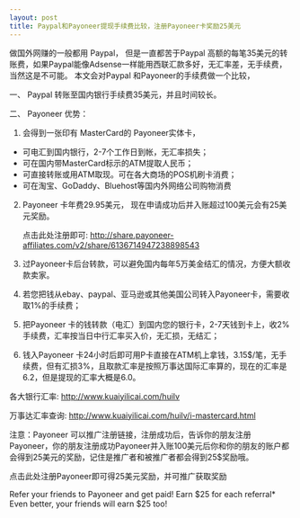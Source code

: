 ```yaml
---
layout: post
title: Paypal和Payoneer提现手续费比较，注册Payoneer卡奖励25美元
---
```


做国外网赚的一般都用 Paypal， 但是一直都苦于Paypal 高额的每笔35美元的转账费，如果Paypal能像Adsense一样能用西联汇款多好，无汇率差，无手续费，当然这是不可能。
本文会对Paypal 和Payoneer的手续费做一个比较，

一、 Paypal 转账至国内银行手续费35美元，并且时间较长。

二、 Payoneer 优势：

1. 会得到一张印有 MasterCard的 Payoneer实体卡，
  * 可电汇到国内银行，2-7个工作日到帐，无汇率损失；
  * 可在国内带MasterCard标示的ATM提取人民币；
  * 可直接转账或用ATM取现。可在各大商场的POS机刷卡消费；
  * 可在淘宝、GoDaddy、Bluehost等国内外网络公司购物消费

2. Payoneer 卡年费29.95美元， 现在申请成功后并入账超过100美元会有25美元奖励。

  	点击此处注册即可: http://share.payoneer-affiliates.com/v2/share/6136714947238898543

3. 过Payoneer卡后台转款，可以避免国内每年5万美金结汇的情况，方便大额收款卖家。

4. 若您把钱从ebay、paypal、亚马逊或其他美国公司转入Payoneer卡，需要收取1%的手续费；

5. 把Payoneer 卡的钱转款（电汇）到国内您的银行卡，2-7天钱到卡上，收2%手续费，汇率按当日中行汇率买入价，无汇损，无结汇；

6. 钱入Payoneer 卡24小时后即可用P卡直接在ATM机上拿钱，3.15$/笔，无手续费，但有汇损3%，且取款汇率是按照万事达国际汇率算的，现在的汇率是6.2，但是提现的汇率大概是6.0。

各大银行汇率: http://www.kuaiyilicai.com/huilv

万事达汇率查询: http://www.kuaiyilicai.com/huilv/i-mastercard.html

注意：Payoneer 可以推广注册链接，注册成功后，告诉你的朋友注册Payoneer，你的朋友注册成功Payoneer并入账100美元后你和你的朋友的账户都会得到25美元的奖励，记住是推广者和被推广者都会得到25$奖励哦。

点击此处注册Payoneer即可得25美元奖励，并可推广获取奖励

Refer your friends to Payoneer and get paid!
Earn $25 for each referral*
Even better, your friends will earn $25 too!